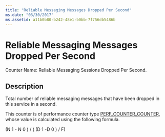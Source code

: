 ```yaml
---
title: "Reliable Messaging Messages Dropped Per Second"
ms.date: "03/30/2017"
ms.assetid: a11b0b80-b242-48e1-b0bb-7f756db5486b
---
```

# Reliable Messaging Messages Dropped Per Second
Counter Name: Reliable Messaging Sessions Dropped Per Second.  
  
## Description  
 Total number of reliable messaging messages that have been dropped in this service in a second.  
  
 This counter is of performance counter type [PERF_COUNTER_COUNTER](http://go.microsoft.com/fwlink/?LinkID=94649), whose value is calculated using the following formula.  
  
 (N 1 - N 0 ) / ( (D 1 -D 0 ) / F)
